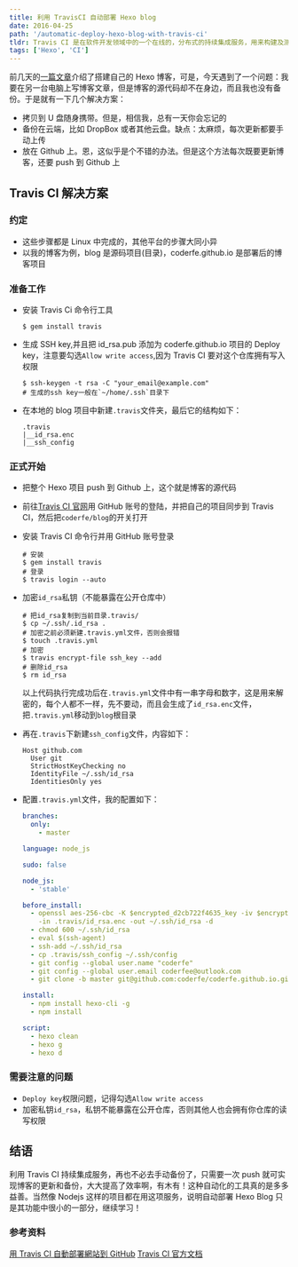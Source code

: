 ```yaml
---
title: 利用 TravisCI 自动部署 Hexo blog
date: 2016-04-25
path: '/automatic-deploy-hexo-blog-with-travis-ci'
tldr: Travis CI 是在软件开发领域中的一个在线的，分布式的持续集成服务，用来构建及测试在 GitHub 托管的代码。这个软件的代码同时也是开源的，可以在 GitHub 上下载到，尽管开发者当前并不推荐在闭源项目中单独使用它。
tags: ['Hexo', 'CI']
---
```


前几天的[一篇文章](http://coderfe.cn/2016/04/07/hexo-github-blog/)介绍了搭建自己的 Hexo 博客，可是，今天遇到了一个问题：我要在另一台电脑上写博客文章，但是博客的源代码却不在身边，而且我也没有备份。于是就有一下几个解决方案：

- 拷贝到 U 盘随身携带。但是，相信我，总有一天你会忘记的
- 备份在云端，比如 DropBox 或者其他云盘。缺点：太麻烦，每次更新都要手动上传
- 放在 Github 上。恩，这似乎是个不错的办法。但是这个方法每次既要更新博客，还要 push 到 Github 上

## Travis CI 解决方案

### 约定

- 这些步骤都是 Linux 中完成的，其他平台的步骤大同小异
- 以我的博客为例，blog 是源码项目(目录)，coderfe.github.io 是部署后的博客项目

### 准备工作

- 安装 Travis Ci 命令行工具

  ```shell
  $ gem install travis
  ```

- 生成 SSH key,并且把 id_rsa.pub 添加为 coderfe.github.io 项目的 Deploy key，注意要勾选`Allow write access`,因为 Travis CI 要对这个仓库拥有写入权限

  ```shell
  $ ssh-keygen -t rsa -C "your_email@example.com"
  # 生成的ssh key一般在`~/home/.ssh`目录下
  ```

- 在本地的 blog 项目中新建`.travis`文件夹，最后它的结构如下：
  ```shell
  .travis
  |__id_rsa.enc
  |__ssh_config
  ```

### 正式开始

- 把整个 Hexo 项目 push 到 Github 上，这个就是博客的源代码
- 前往[Travis CI 官网](https://travis-ci.org/)用 GitHub 账号的登陆，并把自己的项目同步到 Travis CI，然后把`coderfe/blog`的开关打开
- 安装 Travis CI 命令行并用 GitHub 账号登录

  ```shell
  # 安装
  $ gem install travis
  # 登录
  $ travis login --auto
  ```

- 加密`id_rsa`私钥（不能暴露在公开仓库中）

  ```shell
  # 把id_rsa复制到当前目录.travis/
  $ cp ~/.ssh/.id_rsa .
  # 加密之前必须新建.travis.yml文件，否则会报错
  $ touch .travis.yml
  # 加密
  $ travis encrypt-file ssh_key --add
  # 删除id_rsa
  $ rm id_rsa
  ```

  以上代码执行完成功后在`.travis.yml`文件中有一串字母和数字，这是用来解密的，每个人都不一样，先不要动，而且会生成了`id_rsa.enc`文件，把`.travis.yml`移动到`blog`根目录

- 再在`.travis`下新建`ssh_config`文件，内容如下：

  ```
  Host github.com
    User git
    StrictHostKeyChecking no
    IdentityFile ~/.ssh/id_rsa
    IdentitiesOnly yes
  ```

- 配置`.travis.yml`文件，我的配置如下：

  ```yml
  branches:
    only:
      - master

  language: node_js

  sudo: false

  node_js:
    - 'stable'

  before_install:
    - openssl aes-256-cbc -K $encrypted_d2cb722f4635_key -iv $encrypted_d2cb722f4635_iv
      -in .travis/id_rsa.enc -out ~/.ssh/id_rsa -d
    - chmod 600 ~/.ssh/id_rsa
    - eval $(ssh-agent)
    - ssh-add ~/.ssh/id_rsa
    - cp .travis/ssh_config ~/.ssh/config
    - git config --global user.name "coderfe"
    - git config --global user.email coderfee@outlook.com
    - git clone -b master git@github.com:coderfe/coderfe.github.io.git .deploy_git

  install:
    - npm install hexo-cli -g
    - npm install

  script:
    - hexo clean
    - hexo g
    - hexo d
  ```

### 需要注意的问题

- `Deploy key`权限问题，记得勾选`Allow write access`
- 加密私钥`id_rsa`，私钥不能暴露在公开仓库，否则其他人也会拥有你仓库的读写权限

## 结语

利用 Travis CI 持续集成服务，再也不必去手动备份了，只需要一次 push 就可实现博客的更新和备份，大大提高了效率啊，有木有！这种自动化的工具真的是多多益善。当然像 Nodejs 这样的项目都在用这项服务，说明自动部署 Hexo Blog 只是其功能中很小的一部分，继续学习！

### 参考资料

[用 Travis CI 自動部署網站到 GitHub](https://zespia.tw/blog/2015/01/21/continuous-deployment-to-github-with-travis/)
[Travis CI 官方文档](https://docs.travis-ci.com/)

